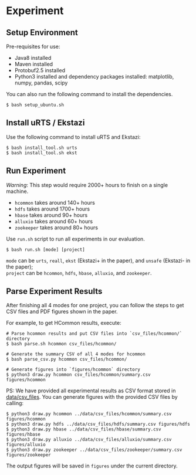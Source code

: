 # Experiment

## Setup Environment
Pre-requisites for use:
- Java8 installed
- Maven installed
- Protobuf2.5 installed
- Python3 installed and dependency packages installed: matplotlib, numpy, pandas, scipy

You can also run the following command to install the dependencies.
```
$ bash setup_ubuntu.sh
```

## Install uRTS / Ekstazi

Use the following command to install uRTS and Ekstazi:
```
$ bash install_tool.sh urts
$ bash install_tool.sh ekst
```

## Run Experiment
*Warning*: This step would require 2000+ hours to finish on a single machine.
- `hcommon` takes around 140+ hours
- `hdfs` takes around 1700+ hours
- `hbase` takes around 90+ hours
- `alluxio` takes around 60+ hours
- `zookeeper` takes around 80+ hours

Use `run.sh` script to run all experiments in our evaluation.
```
$ bash run.sh [mode] [project]
```
`mode` can be `urts`, `reall`, `ekst` (Ekstazi+ in the paper), and  `unsafe` (Ekstazi- in the paper);\
`project` can be `hcommon`, `hdfs`, `hbase`, `alluxio`, and `zookeeper`.

## Parse Experiment Results
After finishing all 4 modes for one project, you can follow the steps to get CSV files and PDF figures shown in the paper.

For example, to get HCommon results, execute:
```
# Parse hcommon results and put CSV files into `csv_files/hcommon/` directory
$ bash parse.sh hcommon csv_files/hcommon/

# Generate the summary CSV of all 4 modes for hcommon
$ bash parse_csv.py hcommon csv_files/hcommon/

# Generate figures into `figures/hcommon` directory
$ python3 draw.py hcommon csv_files/hcommon/summary.csv figures/hcommon 
```

PS: We have provided all experimental results as CSV format stored in [data/csv_files](https://github.com/xlab-uiuc/uRTS-ae/tree/main/data/csv_files).
You can generate figures with the provided CSV files by calling:
```
$ python3 draw.py hcommon ../data/csv_files/hcommon/summary.csv figures/hcommon
$ python3 draw.py hdfs ../data/csv_files/hdfs/summary.csv figures/hdfs
$ python3 draw.py hbase ../data/csv_files/hbase/summary.csv figures/hbase
$ python3 draw.py alluxio ../data/csv_files/alluxio/summary.csv figures/alluxio
$ python3 draw.py zookeeper ../data/csv_files/zookeeper/summary.csv figures/zookeeper
```
The output figures will be saved in `figures` under the current directory.
